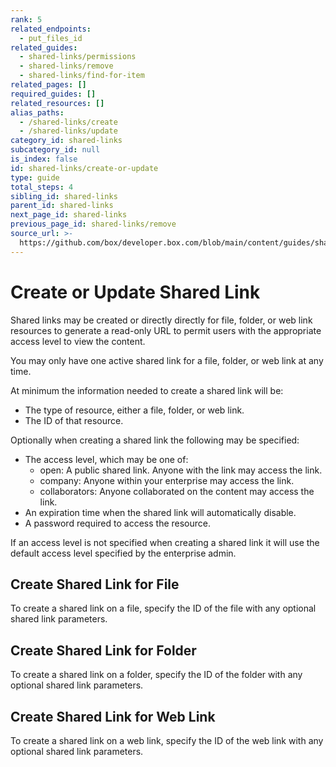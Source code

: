 ```yaml
---
rank: 5
related_endpoints:
  - put_files_id
related_guides:
  - shared-links/permissions
  - shared-links/remove
  - shared-links/find-for-item
related_pages: []
required_guides: []
related_resources: []
alias_paths:
  - /shared-links/create
  - /shared-links/update
category_id: shared-links
subcategory_id: null
is_index: false
id: shared-links/create-or-update
type: guide
total_steps: 4
sibling_id: shared-links
parent_id: shared-links
next_page_id: shared-links
previous_page_id: shared-links/remove
source_url: >-
  https://github.com/box/developer.box.com/blob/main/content/guides/shared-links/create-or-update.md
---
```

# Create or Update Shared Link

Shared links may be created or directly directly for file, folder, or web link
resources to generate a read-only URL to permit users with the appropriate
access level to view the content.

<Message type='notice'>

You may only have one active shared link for a file, folder, or web link at
any time.

</Message>

At minimum the information needed to create a shared link will be:

* The type of resource, either a file, folder, or web link.
* The ID of that resource.

Optionally when creating a shared link the following may be specified:

* The access level, which may be one of:
  * open: A public shared link. Anyone with the link may access the link.
  * company: Anyone within your enterprise may access the link.
  * collaborators: Anyone collaborated on the content may access the link.
* An expiration time when the shared link will automatically disable.
* A password required to access the resource.

<Message type='notice'>

If an access level is not specified when creating a shared link it will use
the default access level specified by the enterprise admin.

</Message>

## Create Shared Link for File

To create a shared link on a file, specify the ID of the file with any optional
shared link parameters.

<Samples id='put_files_id' variant='add_shared_link' >

</Samples>

## Create Shared Link for Folder

To create a shared link on a folder, specify the ID of the folder with any
optional shared link parameters.

<Samples id='put_folders_id' variant='add_shared_link' >

</Samples>

## Create Shared Link for Web Link

To create a shared link on a web link, specify the ID of the web link with any
optional shared link parameters.

<Samples id='put_web_links_id' variant='add_shared_link' >

</Samples>